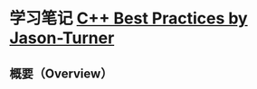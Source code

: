 # 学习笔记 [C++ Best Practices by Jason-Turner](https://www.scribd.com/document/703404100/C-Best-Practices-by-Jason-Turner)
## 概要（Overview）
